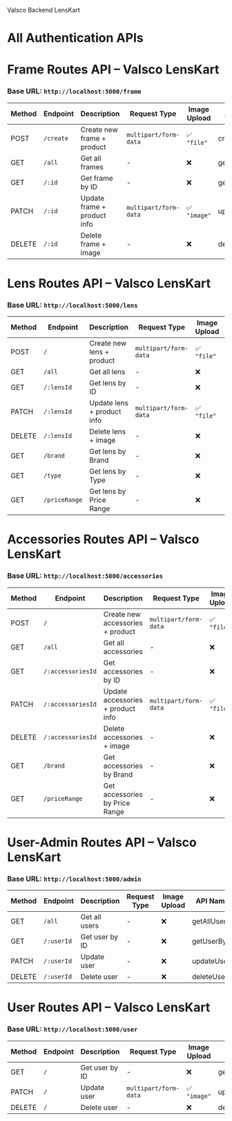 Valsco Backend LensKart

# All Authentication APIs

# Frame Routes API – Valsco LensKart

### Base URL: `http://localhost:5000/frame`

| Method | Endpoint         | Description                      | Request Type         | Image Upload  |  API Name  |  ADMIN/USER
|--------|------------------|----------------------------------|----------------------|-------------- |----------- |--------------
| POST   | `/create`        | Create new frame + product       | `multipart/form-data`| ✅ `"file"`  |createFrame | Admin
| GET    | `/all`           | Get all frames                   | -                    | ❌           |getAllFrames| User
| GET    | `/:id`           | Get frame by ID                  | -                    | ❌           |getFrameById| User
| PATCH  | `/:id`           | Update frame + product info      | `multipart/form-data`| ✅ `"image"` |updateFrame | Admin
| DELETE | `/:id`           | Delete frame + image             | -                    | ❌           |deleteFrame | Admin


# Lens Routes API – Valsco LensKart

### Base URL: `http://localhost:5000/lens`

| Method | Endpoint         | Description                      | Request Type         | Image Upload  |  API Name          |  ADMIN/USER
|--------|------------------|----------------------------------|----------------------|-------------- |--------------------|--------------
| POST   | `/`              | Create new lens + product        | `multipart/form-data`| ✅ `"file"`  |createLens          | Admin
| GET    | `/all`           | Get all lens                     | -                    | ❌           |getAllLens          | User
| GET    | `/:lensId`       | Get lens by ID                   | -                    | ❌           |getLensById         | User
| PATCH  | `/:lensId`       | Update lens + product info       | `multipart/form-data`| ✅ `"file"`  |updateLensProduct   | Admin
| DELETE | `/:lensId`       | Delete lens + image              | -                    | ❌           |deleteLens          | Admin
| GET    | `/brand`         | Get lens by Brand                | -                    | ❌           |getLensByBrand      | User
| GET    | `/type`          | Get lens by Type                 | -                    | ❌           |getLensByType       | User
| GET    | `/priceRange`    | Get lens by Price Range          | -                    | ❌           |getLensByPriceRange | User



# Accessories Routes API – Valsco LensKart

### Base URL: `http://localhost:5000/accessories`

| Method | Endpoint         | Description                      | Request Type         | Image Upload  |  API Name                 |  ADMIN/USER
|--------|------------------|----------------------------------|----------------------|-------------- |---------------------------|--------------
| POST   | `/`              | Create new accessories + product | `multipart/form-data`| ✅ `"file"`  |createAccessories          | Admin
| GET    | `/all`           | Get all accessories              | -                    | ❌           |getAllAccessories          | User
| GET    | `/:accessoriesId`| Get accessories by ID            | -                    | ❌           |getAccessoriesById         | User
| PATCH  | `/:accessoriesId`| Update accessories + product info| `multipart/form-data`| ✅ `"file"`  |updateAccessoriesProduct   | Admin
| DELETE | `/:accessoriesId`| Delete accessories + image       | -                    | ❌           |deleteAccessories          | Admin
| GET    | `/brand`         | Get accessories by Brand         | -                    | ❌           |getAccessoriesByBrand      | User
| GET    | `/priceRange`    | Get accessories by Price Range   | -                    | ❌           |getAccessoriesByPriceRange | User



# User-Admin Routes API – Valsco LensKart

### Base URL: `http://localhost:5000/admin`

| Method | Endpoint         | Description                      | Request Type          | Image Upload   |  API Name  |  ADMIN/USER
|--------|------------------|----------------------------------|-----------------------|----------------|------------|--------------
| GET    | `/all`           | Get all users                    | -                     | ❌            |getAllUsers | Admin
| GET    | `/:userId`       | Get user by ID                   | -                     | ❌            |getUserById | Admin
| PATCH  | `/:userId`       | Update user                      | -                     | ❌            |updateUser  | Admin
| DELETE | `/:userId`       | Delete user                      | -                     | ❌            |deleteUser  | Admin



# User Routes API – Valsco LensKart

### Base URL: `http://localhost:5000/user`

| Method | Endpoint         | Description                      | Request Type          | Image Upload   |  API Name     |  ADMIN/USER
|--------|------------------|----------------------------------|-----------------------|----------------|---------------|--------------
| GET    | `/`              | Get user by ID                   | -                     | ❌            |getUserProfile | User
| PATCH  | `/`              | Update user                      | `multipart/form-data` | ✅ `"image"`  |updateUser     | User
| DELETE | `/`              | Delete user                      | -                     | ❌            |deleteUser     | User
